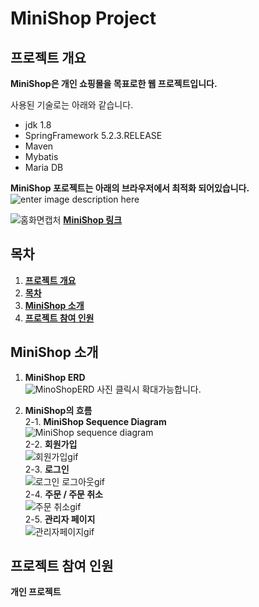 # MiniShop Project

## 프로젝트 개요

**MiniShop은 개인 쇼핑몰을 목표로한 웹 프로젝트입니다.** <br/>

  사용된 기술로는 아래와 같습니다.
  * jdk 1.8
  * SpringFramework 5.2.3.RELEASE
  * Maven
  * Mybatis
  * Maria DB
  
  **MiniShop 포로젝트는 아래의 브라우저에서 최적화 되어있습니다.**  
![enter image description here](https://img1.daumcdn.net/thumb/R1280x0/?scode=mtistory2&fname=https://blog.kakaocdn.net/dn/dOnlnt/btqETnBKL33/wTdqSwKSN7QmF24d2G4EG1/img.png)  
  
  
![홈화면캡처](https://user-images.githubusercontent.com/50799296/116375237-0e8b7980-a84a-11eb-9f9a-d2220370883f.JPG)
  **[MiniShop 링크](http://dudwk814.cafe24.com/)**  
  
## 목차
 1. [ **프로젝트 개요**](#프로젝트-개요)  
 2. [**목차**](#목차)  
 3. [**MiniShop 소개**](#MiniShop-소개)  
 4. [**프로젝트 참여 인원**](#프로젝트-참여-인원)  
 

## MiniShop 소개

  1. **MiniShop ERD**  
    ![MinoShopERD](https://user-images.githubusercontent.com/50799296/115985127-56f62d80-a5e5-11eb-9de3-c39ba2a16a93.jpg)
    사진 클릭시 확대가능합니다. 
    
  2. **MiniShop의 흐름**  
    2-1. **MiniShop Sequence Diagram**    
    ![MiniShop sequence diagram](https://user-images.githubusercontent.com/50799296/116417548-52947380-a876-11eb-90fd-d46c641c1be4.png)  
    2-2. **회원가입**       
    ![회원가입gif](https://user-images.githubusercontent.com/50799296/116239722-f5c58a00-a79d-11eb-9a8d-aaabd8e76e50.gif)      
    2-3. **로그인**  
    ![로그인 로그아웃gif](https://user-images.githubusercontent.com/50799296/116378687-552ea300-a84d-11eb-9288-9638f719012d.gif)   
    2-4. **주문 / 주문 취소**  
    ![주문 취소gif](https://user-images.githubusercontent.com/50799296/116379761-4c8a9c80-a84e-11eb-9166-438da84b4175.gif)  
    2-5. **관리자 페이지**  
    ![관리자페이지gif](https://user-images.githubusercontent.com/50799296/116387692-020d1e00-a856-11eb-8d5b-74c43fe405aa.gif)  

  

## 프로젝트 참여 인원
  **개인 프로젝트**


